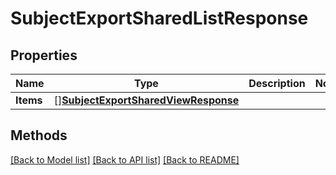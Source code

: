 # SubjectExportSharedListResponse

## Properties

Name | Type | Description | Notes
------------ | ------------- | ------------- | -------------
**Items** | [][**SubjectExportSharedViewResponse**](SubjectExportSharedViewResponse.md) |  | 

## Methods


[[Back to Model list]](../README.md#documentation-for-models) [[Back to API list]](../README.md#documentation-for-api-endpoints) [[Back to README]](../README.md)


